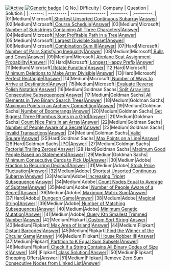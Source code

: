 [![Active](http://img.shields.io/badge/Status-Active-green.svg)](https://github.com/kunal5042/6Companies30Days)
[![Generic badge](https://img.shields.io/badge/lang-python-yellow.svg)](https://www.python.org/)
| Q No.| Difficulty | Company | Question | Solution | 
| :------: | --------- | ----------------- | :--------: | :---------: |
|01|Medium|Microsoft|[ Shortest Unsorted Continuous Subarray](https://leetcode.com/problems/shortest-unsorted-continuous-subarray)|[Answer](https://github.com/kunal5042/6Companies30Days/blob/main/[Microsoft]%20Shortest%20Unsorted%20Continuous%20Subarray.py)|
|02|Medium|Microsoft|[ Course Schedule](https://leetcode.com/problems/course-schedule)|[Answer](https://github.com/kunal5042/6Companies30Days/blob/main/[Microsoft]%20Course%20Schedule.py)|
|03|Medium|Microsoft|[ Number of Substrings Containing All Three Characters](https://leetcode.com/problems/number-of-substrings-containing-all-three-characters)|[Answer](https://github.com/kunal5042/6Companies30Days/blob/main/[Microsoft]%20Number%20of%20Substrings%20Containing%20All%20Three%20Characters.py)|
|04|Medium|Microsoft|[ Most Profitable Path in a Tree](https://leetcode.com/problems/most-profitable-path-in-a-tree)|[Answer](https://github.com/kunal5042/6Companies30Days/blob/main/[Microsoft]%20Most%20Profitable%20Path%20in%20a%20Tree.py)|
|05|Medium|Microsoft|[ Largest Divisible Subset](https://leetcode.com/problems/largest-divisible-subset)|[Answer](https://github.com/kunal5042/6Companies30Days/blob/main/[Microsoft]%20Largest%20Divisible%20Subset.py)|
|06|Medium|Microsoft|[ Combination Sum III](https://leetcode.com/problems/combination-sum-iii)|[Answer](https://github.com/kunal5042/6Companies30Days/blob/main/[Microsoft]%20Combination%20Sum%20III.py)|
|07|Hard|Microsoft|[ Number of Pairs Satisfying Inequality](https://leetcode.com/problems/number-of-pairs-satisfying-inequality)|[Answer](https://github.com/kunal5042/6Companies30Days/blob/main/[Microsoft]%20Number%20of%20Pairs%20Satisfying%20Inequality.py)|
|08|Medium|Microsoft|[ Bulls and Cows](https://leetcode.com/problems/bulls-and-cows)|[Answer](https://github.com/kunal5042/6Companies30Days/blob/main/[Microsoft]%20Bulls%20and%20Cows.py)|
|09|Medium|Microsoft|[ Airplane Seat Assignment Probability](https://leetcode.com/problems/airplane-seat-assignment-probability)|[Answer](https://github.com/kunal5042/6Companies30Days/blob/main/[Microsoft]%20Airplane%20Seat%20Assignment%20Probability.py)|
|10|Hard|Microsoft|[ Longest Happy Prefix](https://leetcode.com/problems/longest-happy-prefix)|[Answer](https://github.com/kunal5042/6Companies30Days/blob/main/[Microsoft]%20Longest%20Happy%20Prefix.py)|
|11|Medium|Microsoft|[ Rotate Function](https://leetcode.com/problems/rotate-function)|[Answer](https://github.com/kunal5042/6Companies30Days/blob/main/[Microsoft]%20Rotate%20Function.py)|
|12|Hard|Microsoft|[ Minimum Deletions to Make Array Divisible](https://leetcode.com/problems/minimum-deletions-to-make-array-divisible)|[Answer](https://github.com/kunal5042/6Companies30Days/blob/main/[Microsoft]%20Minimum%20Deletions%20to%20Make%20Array%20Divisible.py)|
|13|Hard|Microsoft|[ Perfect Rectangle](https://leetcode.com/problems/perfect-rectangle)|[Answer](https://github.com/kunal5042/6Companies30Days/blob/main/[Microsoft]%20Perfect%20Rectangle.py)|
|14|Medium|Microsoft|[ Number of Ways to Arrive at Destination](https://leetcode.com/problems/number-of-ways-to-arrive-at-destination)|[Answer](https://github.com/kunal5042/6Companies30Days/blob/main/[Microsoft]%20Number%20of%20Ways%20to%20Arrive%20at%20Destination.py)|
|15|Medium|Microsoft|[ Evaluate Reverse Polish Notation](https://leetcode.com/problems/evaluate-reverse-polish-notation)|[Answer](https://github.com/kunal5042/6Companies30Days/blob/main/[Microsoft]%20Evaluate%20Reverse%20Polish%20Notation.py)|
|16|Medium|Goldman Sachs|[ Split Array into Consecutive Subsequences](https://leetcode.com/problems/split-array-into-consecutive-subsequences)|[Answer](https://github.com/kunal5042/6Companies30Days/blob/main/[Goldman%20Sachs]%20Split%20Array%20into%20Consecutive%20Subsequences.py)|
|17|Medium|Goldman Sachs|[ All Elements in Two Binary Search Trees](https://leetcode.com/problems/all-elements-in-two-binary-search-trees)|[Answer](https://github.com/kunal5042/6Companies30Days/blob/main/[Goldman%20Sachs]%20All%20Elements%20in%20Two%20Binary%20Search%20Trees.py)|
|18|Medium|Goldman Sachs|[ Maximum Points in an Archery Competition](https://leetcode.com/problems/maximum-points-in-an-archery-competition)|[Answer](https://github.com/kunal5042/6Companies30Days/blob/main/[Goldman%20Sachs]%20Maximum%20Points%20in%20an%20Archery%20Competition.py)|
|19|Medium|Goldman Sachs|[ Number of Boomerangs](https://leetcode.com/problems/number-of-boomerangs)|[Answer](https://github.com/kunal5042/6Companies30Days/blob/main/[Goldman%20Sachs]%20Number%20of%20Boomerangs.py)|
|20|Medium|Goldman Sachs|[ Get Biggest Three Rhombus Sums in a Grid](https://leetcode.com/problems/get-biggest-three-rhombus-sums-in-a-grid)|[Answer](https://github.com/kunal5042/6Companies30Days/blob/main/[Goldman%20Sachs]%20Get%20Biggest%20Three%20Rhombus%20Sums%20in%20a%20Grid.py)|
|21|Medium|Goldman Sachs|[ Count Nice Pairs in an Array](https://leetcode.com/problems/count-nice-pairs-in-an-array)|[Answer](https://github.com/kunal5042/6Companies30Days/blob/main/[Goldman%20Sachs]%20Count%20Nice%20Pairs%20in%20an%20Array.py)|
|22|Medium|Goldman Sachs|[ Number of People Aware of a Secret](https://leetcode.com/problems/number-of-people-aware-of-a-secret)|[Answer](https://github.com/kunal5042/6Companies30Days/blob/main/[Goldman%20Sachs]%20Number%20of%20People%20Aware%20of%20a%20Secret.py)|
|23|Medium|Goldman Sachs|[ Invalid Transactions](https://leetcode.com/problems/invalid-transactions)|[Answer](https://github.com/kunal5042/6Companies30Days/blob/main/[Goldman%20Sachs]%20Invalid%20Transactions.py)|
|24|Medium|Goldman Sachs|[ Valid Square](https://leetcode.com/problems/valid-square)|[Answer](https://github.com/kunal5042/6Companies30Days/blob/main/[Goldman%20Sachs]%20Valid%20Square.py)|
|25|Hard|Goldman Sachs|[ Max Points on a Line](https://leetcode.com/problems/max-points-on-a-line)|[Answer](https://github.com/kunal5042/6Companies30Days/blob/main/[Goldman%20Sachs]%20Max%20Points%20on%20a%20Line.py)|
|26|Hard|Goldman Sachs|[ IPO](https://leetcode.com/problems/ipo)|[Answer](https://github.com/kunal5042/6Companies30Days/blob/main/[Goldman%20Sachs]%20IPO.py)|
|27|Medium|Goldman Sachs|[ Factorial Trailing Zeroes](https://leetcode.com/problems/factorial-trailing-zeroes)|[Answer](https://github.com/kunal5042/6Companies30Days/blob/main/[Goldman%20Sachs]%20Factorial%20Trailing%20Zeroes.py)|
|28|Hard|Goldman Sachs|[ Maximum Good People Based on Statements](https://leetcode.com/problems/maximum-good-people-based-on-statements)|[Answer](https://github.com/kunal5042/6Companies30Days/blob/main/[Goldman%20Sachs]%20Maximum%20Good%20People%20Based%20on%20Statements.py)|
|29|Medium|Goldman Sachs|[ Minimum Consecutive Cards to Pick Up](https://leetcode.com/problems/minimum-consecutive-cards-to-pick-up)|[Answer](https://github.com/kunal5042/6Companies30Days/blob/main/[Goldman%20Sachs]%20Minimum%20Consecutive%20Cards%20to%20Pick%20Up.py)|
|30|Medium|Adobe|[ Fraction to Recurring Decimal](https://leetcode.com/problems/fraction-to-recurring-decimal)|[Answer](https://github.com/kunal5042/6Companies30Days/blob/main/[Adobe]%20Fraction%20to%20Recurring%20Decimal.py)|
|31|Medium|Adobe|[ Stock Price Fluctuation](https://leetcode.com/problems/stock-price-fluctuation)|[Answer](https://github.com/kunal5042/6Companies30Days/blob/main/[Adobe]%20Stock%20Price%20Fluctuation.py)|
|32|Medium|Adobe|[ Shortest Unsorted Continuous Subarray](https://leetcode.com/problems/shortest-unsorted-continuous-subarray)|[Answer](https://github.com/kunal5042/6Companies30Days/blob/main/[Adobe]%20Shortest%20Unsorted%20Continuous%20Subarray.py)|
|33|Medium|Adobe|[ Increasing Triplet Subsequence](https://leetcode.com/problems/increasing-triplet-subsequence)|[Answer](https://github.com/kunal5042/6Companies30Days/blob/main/[Adobe]%20Increasing%20Triplet%20Subsequence.py)|
|34|Medium|Adobe|[ Count Nodes Equal to Average of Subtree](https://leetcode.com/problems/count-nodes-equal-to-average-of-subtree)|[Answer](https://github.com/kunal5042/6Companies30Days/blob/main/[Adobe]%20Count%20Nodes%20Equal%20to%20Average%20of%20Subtree.py)|
|35|Medium|Adobe|[ Number of People Aware of a Secret](https://leetcode.com/problems/number-of-people-aware-of-a-secret)|[Answer](https://github.com/kunal5042/6Companies30Days/blob/main/[Adobe]%20Number%20of%20People%20Aware%20of%20a%20Secret.py)|
|36|Medium|Adobe|[ Maximum Matrix Sum](https://leetcode.com/problems/maximum-matrix-su)|[Answer](https://github.com/kunal5042/6Companies30Days/blob/main/[Adobe]%20Maximum%20Matrix%20Sum.py)|
|37|Hard|Adobe|[ Dungeon Game](https://leetcode.com/problems/dungeon-game)|[Answer](https://github.com/kunal5042/6Companies30Days/blob/main/[Adobe]%20Dungeon%20Game.py)|
|38|Medium|Adobe|[ Magical String](https://leetcode.com/problems/magical-string)|[Answer](https://github.com/kunal5042/6Companies30Days/blob/main/[Adobe]%20Magical%20String.py)|
|39|Medium|Adobe|[ Number of Matching Subsequences](https://leetcode.com/problems/number-of-matching-subsequences)|[Answer](https://github.com/kunal5042/6Companies30Days/blob/main/[Adobe]%20Number%20of%20Matching%20Subsequences.py)|
|40|Medium|Adobe|[ Minimum Genetic Mutation](https://leetcode.com/problems/minimum-genetic-mutation)|[Answer](https://github.com/kunal5042/6Companies30Days/blob/main/[Adobe]%20Minimum%20Genetic%20Mutation.py)|
|41|Medium|Adobe|[ Query Kth Smallest Trimmed Number](https://leetcode.com/problems/query-kth-smallest-trimmed-number)|[Answer](https://github.com/kunal5042/6Companies30Days/blob/main/[Adobe]%20Query%20Kth%20Smallest%20Trimmed%20Number.py)|
|42|Medium|Flipkart|[ Custom Sort String](https://leetcode.com/problems/custom-sort-string)|[Answer](https://github.com/kunal5042/6Companies30Days/blob/main/[Flipkart]%20Custom%20Sort%20String.py)|
|43|Medium|Flipkart|[ Max Area of Island](https://leetcode.com/problems/max-area-of-island)|[Answer](https://github.com/kunal5042/6Companies30Days/blob/main/[Flipkart]%20Max%20Area%20of%20Island.py)|
|44|Medium|Flipkart|[ Distant Barcodes](https://leetcode.com/problems/distant-barcodes)|[Answer](https://github.com/kunal5042/6Companies30Days/blob/main/[Flipkart]%20Distant%20Barcodes.py)|
|45|Medium|Flipkart|[ Find the Winner of the Circular Game](https://leetcode.com/problems/find-the-winner-of-the-circular-game)|[Answer](https://github.com/kunal5042/6Companies30Days/blob/main/[Flipkart]%20Find%20the%20Winner%20of%20the%20Circular%20Game.py)|
|46|Medium|Flipkart|[ House Robber III](https://leetcode.com/problems/house-robber-iii)|[Answer](https://github.com/kunal5042/6Companies30Days/blob/main/[Flipkart]%20House%20Robber%20III.py)|
|47|Medium|Flipkart|[ Partition to K Equal Sum Subsets](https://leetcode.com/problems/partition-to-k-equal-sum-subsets)|[Answer](https://github.com/kunal5042/6Companies30Days/blob/main/[Flipkart]%20Partition%20to%20K%20Equal%20Sum%20Subsets.py)|
|48|Medium|Flipkart|[ Check If a String Contains All Binary Codes of Size K](https://leetcode.com/problems/check-if-a-string-contains-all-binary-codes-of-size-k)|[Answer](https://github.com/kunal5042/6Companies30Days/blob/main/[Flipkart]%20Check%20If%20a%20String%20Contains%20All%20Binary%20Codes%20of%20Size%20K.py)|
|49| |Flipkart|[ class Solution:]()|[Answer](https://github.com/kunal5042/6Companies30Days/blob/main/[Flipkart]%20class%20Solution:.py)|
|50|Medium|Flipkart|[ Shopping Offers](https://leetcode.com/problems/shopping-offers)|[Answer](https://github.com/kunal5042/6Companies30Days/blob/main/[Flipkart]%20Shopping%20Offers.py)|
|51|Medium|Flipkart|[ Remove Zero Sum Consecutive Nodes from Linked List](https://leetcode.com/problems/remove-zero-sum-consecutive-nodes-from-linked-list)|[Answer](https://github.com/kunal5042/6Companies30Days/blob/main/[Flipkart]%20Remove%20Zero%20Sum%20Consecutive%20Nodes%20from%20Linked%20List.py)|
